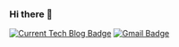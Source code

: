 ### Hi there 👋

  [![Current Tech Blog Badge](http://img.shields.io/badge/Current%20blog-blue?style=flat-square&logo=Telegraph&link=https://kjhg478.tistory.com/)](https://kjhg478.tistory.com/)
  [![Gmail Badge](https://img.shields.io/badge/Gmail-d14836?style=flat-square&logo=Gmail&logoColor=white&link=mailto:kjhg478@gmail.com)](mailto:kjhg478@gmail.com)
